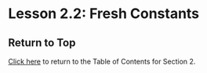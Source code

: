 # Lesson 2.2: Fresh Constants

## Return to Top

[Click here](../README.md) to return to the Table of Contents for Section 2.

